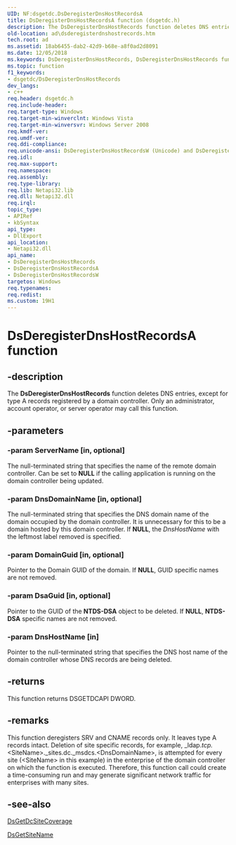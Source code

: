 ```yaml
---
UID: NF:dsgetdc.DsDeregisterDnsHostRecordsA
title: DsDeregisterDnsHostRecordsA function (dsgetdc.h)
description: The DsDeregisterDnsHostRecords function deletes DNS entries, except for type A records registered by a domain controller. Only an administrator, account operator, or server operator may call this function.
old-location: ad\dsderegisterdnshostrecords.htm
tech.root: ad
ms.assetid: 18ab6455-dab2-42d9-b68e-a8f0ad2d8091
ms.date: 12/05/2018
ms.keywords: DsDeregisterDnsHostRecords, DsDeregisterDnsHostRecords function [Active Directory], DsDeregisterDnsHostRecordsA, DsDeregisterDnsHostRecordsW, _glines_dsderegisterdnshostrecords, ad.dsderegisterdnshostrecords, dsgetdc/DsDeregisterDnsHostRecords, dsgetdc/DsDeregisterDnsHostRecordsA, dsgetdc/DsDeregisterDnsHostRecordsW
ms.topic: function
f1_keywords:
- dsgetdc/DsDeregisterDnsHostRecords
dev_langs:
- c++
req.header: dsgetdc.h
req.include-header: 
req.target-type: Windows
req.target-min-winverclnt: Windows Vista
req.target-min-winversvr: Windows Server 2008
req.kmdf-ver: 
req.umdf-ver: 
req.ddi-compliance: 
req.unicode-ansi: DsDeregisterDnsHostRecordsW (Unicode) and DsDeregisterDnsHostRecordsA (ANSI)
req.idl: 
req.max-support: 
req.namespace: 
req.assembly: 
req.type-library: 
req.lib: Netapi32.lib
req.dll: Netapi32.dll
req.irql: 
topic_type:
- APIRef
- kbSyntax
api_type:
- DllExport
api_location:
- Netapi32.dll
api_name:
- DsDeregisterDnsHostRecords
- DsDeregisterDnsHostRecordsA
- DsDeregisterDnsHostRecordsW
targetos: Windows
req.typenames: 
req.redist: 
ms.custom: 19H1
---
```


# DsDeregisterDnsHostRecordsA function


## -description


The <b>DsDeregisterDnsHostRecords</b> function deletes DNS entries, except for type A records registered by a domain controller. Only an administrator, account operator, or server operator may call this function.


## -parameters




### -param ServerName [in, optional]

The null-terminated string that specifies the name of the remote domain controller. Can be set to <b>NULL</b> if the calling application is running on the domain controller being updated.


### -param DnsDomainName [in, optional]

The null-terminated string that specifies the DNS domain name of the domain occupied by the domain controller. It is unnecessary for this to be a domain hosted by this domain controller. If <b>NULL</b>, the <i>DnsHostName</i> with the leftmost label removed is specified.


### -param DomainGuid [in, optional]

Pointer to the Domain GUID of the domain. If <b>NULL</b>, GUID specific names are not removed.


### -param DsaGuid [in, optional]

Pointer to the GUID of the <b>NTDS-DSA</b> object to be deleted. If <b>NULL</b>, <b>NTDS-DSA</b> specific names are not removed.


### -param DnsHostName [in]

Pointer to the null-terminated string that specifies the DNS host name of the domain controller whose DNS records are being deleted.


## -returns



This function returns DSGETDCAPI DWORD.




## -remarks



This function deregisters SRV and CNAME records only. It leaves type A records intact. Deletion of site specific records, for example, _ldap._tcp._&lt;SiteName&gt;._sites.dc._msdcs.&lt;DnsDomainName&gt;, is attempted for every site (&lt;SiteName&gt; in this example) in the enterprise of the domain controller on which the function is executed. Therefore, this function call could create a time-consuming run and may generate significant network traffic for enterprises with many sites.




## -see-also




<a href="https://docs.microsoft.com/windows/desktop/api/dsgetdc/nf-dsgetdc-dsgetdcsitecoveragea">DsGetDcSiteCoverage</a>



<a href="https://docs.microsoft.com/windows/desktop/api/dsgetdc/nf-dsgetdc-dsgetsitenamea">DsGetSiteName</a>
 

 


